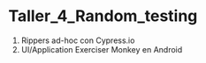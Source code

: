 # Taller_4_Random_testing

1. Rippers ad-hoc con Cypress.io
2. UI/Application Exerciser Monkey en Android
